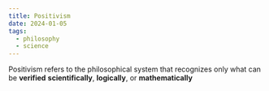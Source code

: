 ```yaml
---
title: Positivism
date: 2024-01-05
tags:
  - philosophy
  - science
---
```

Positivism refers to the philosophical system that recognizes only what can be **verified** **scientifically**, **logically**, or **mathematically**

